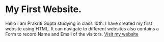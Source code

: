 # My First Website.
Hello I am Prakriti Gupta studying in class 10th. I have created my first website using HTML.  It can navigate to different websites also contains a Form to record Name and Email of the visitors.  <a href="https://prakritigpt.github.io/My-First-Website/">Visit my website</a>
